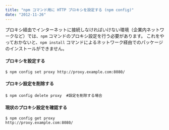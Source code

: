 ```yaml
---
title: "npm コマンド用に HTTP プロキシを設定する (npm config)"
date: "2012-11-26"
---
```


プロキシ経由でインターネットに接続しなければいけない環境（企業内ネットワークなど）では、`npm` コマンドのプロキシ設定を行う必要があります。
これをやっておかないと、`npm install` コマンドによるネットワーク経由でのパッケージのインストールができません。

#### プロキシを設定する

```
$ npm config set proxy http://proxy.example.com:8080/
```

#### プロキシ設定を削除する

```
$ npm config delete proxy  #設定を削除する場合
```

#### 現状のプロキシ設定を確認する

```
$ npm config get proxy
http://proxy.example.com:8080/
```

